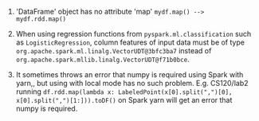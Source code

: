 1) 'DataFrame' object has no attribute 'map'
`mydf.map() --> mydf.rdd.map()`

2) When using regression functions from `pyspark.ml.classification` such as `LogisticRegression`, column features of input data must be of type `org.apache.spark.ml.linalg.VectorUDT@3bfc3ba7` instead of  `org.apache.spark.mllib.linalg.VectorUDT@f71b0bce`. 

3) It sometimes throws an error that numpy is required  using Spark with yarn,, but using with local mode has no such problem.
E.g. CS120/lab2 running `df.rdd.map(lambda x: LabeledPoint(x[0].split(",")[0], x[0].split(",")[1:])).toDF()` on Spark yarn will get an error that numpy is required.
